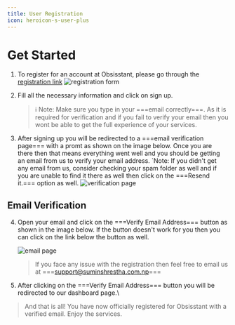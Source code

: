 ```yaml
---
title: User Registration
icon: heroicon-s-user-plus
---
```


# Get Started

1. To register for an account at Obsisstant, please go through the [registration link][1]
    ![registration form](https://ov2.suminshrestha.com.np/docs/users/registration_form.png)

2. Fill all the necessary information and click on sign up.
    > ℹ️ Note: Make sure you type in your ===email correctly===. As it is required for verification and if you fail to verify your email then you wont be able to get the full experience of your services.

3. After signing up you will be redirected to a ===email verification page=== with a promt as shown on the image below. Once you are there then that means everything went well and you should be getting an email from us to verify your email address.
`Note: If you didn't get any email from us, consider checking your spam folder as well and if you are unable to find it there as well then click on the ===Resend it.=== option as well.
    ![verification page](https://ov2.suminshrestha.com.np/docs/users/verification_page.png)

## Email Verification
4. Open your email and click on the ===Verify Email Address=== button as shown in the image below. If the button doesn't work for you then you can click on the link below the button as well.

    ![email page](https://ov2.suminshrestha.com.np/docs/users/verificatioon_button.png)

    > If you face any issue with the registration then feel free to email us at ===[support@suminshrestha.com.np][2]===

5. After clicking on the ===Verify Email Address=== button you will be redirected to our dashboard page.\

> And that is all! You have now officially registered for Obsisstant with a verified email. Enjoy the services.



<!-- Links -->
[1]: https://ov2.suminshrestha.com.np/studio/register
[2]: mail:support@suminshrestha.com.np